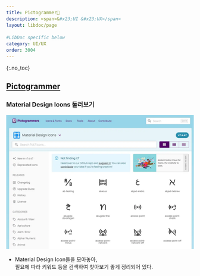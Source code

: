 ```yaml
---
title: Pictogrammer🔗
description: <span>&#x23;UI &#x23;UX</span>
layout: libdoc/page

#LibDoc specific below
category: UI/UX
order: 3004
---
```

{:.no_toc}

## [Pictogrammer](https://pictogrammers.com/library/mdi/)
### Material Design Icons 둘러보기

![](/assets/Documents/Uiux/Pictogrammer/1.webp)

* Material Design Icon들을 모아놓아,<br/>
필요에 따라 키워드 등을 검색하여 찾아보기 좋게 정리되어 있다.